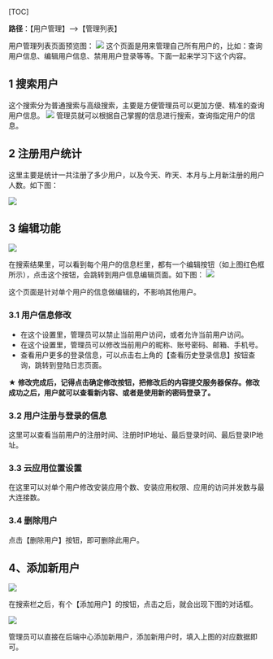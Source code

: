 
[TOC]

**路径**：【用户管理】-->【管理列表】

用户管理列表页面预览图：
![](http://docfiles.baibaoyun.com/FvQsgWKTHIdiNdwhSCp0a7PwnHGp)
这个页面是用来管理自己所有用户的，比如：查询用户信息、编辑用户信息、禁用用户登录等等。下面一起来学习下这个内容。

## 1 搜索用户
这个搜索分为普通搜索与高级搜索，主要是方便管理员可以更加方便、精准的查询用户信息。
![](http://docfiles.baibaoyun.com/FuBN9g-b68Y4kThFFd8TXoQGwwgX)
管理员就可以根据自己掌握的信息进行搜索，查询指定用户的信息。



## 2 注册用户统计
这里主要是统计一共注册了多少用户，以及今天、昨天、本月与上月新注册的用户人数。如下图：

![](http://docfiles.baibaoyun.com/FtZgFEc5MjZ3eJrxtTWoLsoJXZgl)


## 3 编辑功能
![](http://docfiles.baibaoyun.com/FqrnyQR1Ywa6ZQAx5def45hKScfD)

在搜索结果里，可以看到每个用户的信息栏里，都有一个编辑按钮（如上图红色框所示），点击这个按钮，会跳转到用户信息编辑页面。如下图：
![](http://docfiles.baibaoyun.com/FrjPAuyxqWg4DXxSpnf52C2fb6DN)

这个页面是针对单个用户的信息做编辑的，不影响其他用户。

### 3.1 用户信息修改
* 在这个设置里，管理员可以禁止当前用户访问，或者允许当前用户访问。
* 在这个设置里，管理员可以修改当前用户的昵称、账号密码、邮箱、手机号。
* 查看用户更多的登录信息，可以点击右上角的【查看历史登录信息】按钮查询，跳转到登陆日志页面。

★ **修改完成后，记得点击确定修改按钮，把修改后的内容提交服务器保存。修改成功之后，用户就可以查看新内容、或者是使用新的密码登录了。**

### 3.2 用户注册与登录的信息
这里可以查看当前用户的注册时间、注册时IP地址、最后登录时间、最后登录IP地址。

### 3.3 云应用位置设置
在这里可以对单个用户修改安装应用个数、安装应用权限、应用的访问并发数与最大连接数。

### 3.4 删除用户
点击【删除用户】按钮，即可删除此用户。



## 4、添加新用户
![](http://docfiles.baibaoyun.com/Fs11yXtWLUclLJOX68MmT4F6xklO)

在搜索栏之后，有个【添加用户】的按钮，点击之后，就会出现下图的对话框。

![](http://docfiles.baibaoyun.com/Ft3XfP7BaytOzT9vzyrMxkJpG0bU)

管理员可以直接在后端中心添加新用户，添加新用户时，填入上图的对应数据即可。



















